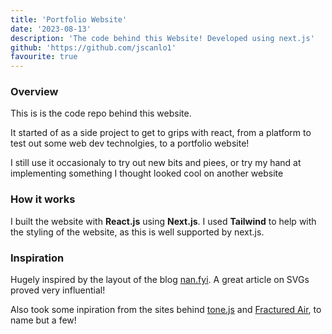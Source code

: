 ```yaml
---
title: 'Portfolio Website'
date: '2023-08-13'
description: 'The code behind this Website! Developed using next.js'
github: 'https://github.com/jscanlo1'
favourite: true
---
```


### Overview

This is is the code repo behind this website.

It started of as a side project to get to grips with react, from a platform to test out some web dev technolgies, to a portfolio website!

I still use it occasionaly to try out new bits and piees, or try my hand at implementing something I thought looked cool on another website

### How it works

I built the website with **React.js** using **Next.js**. I used **Tailwind** to help with the styling of the website, as this is well supported by next.js.



### 


### Inspiration

Hugely inspired by the layout of the blog [nan.fyi](https://www.nan.fyi). A great article on SVGs proved very influential!

Also took some inpiration from the sites behind [tone.js](https://tonejs.github.io/) and [Fractured Air](https://fracturedair.wordpress.com/), to name but a few!